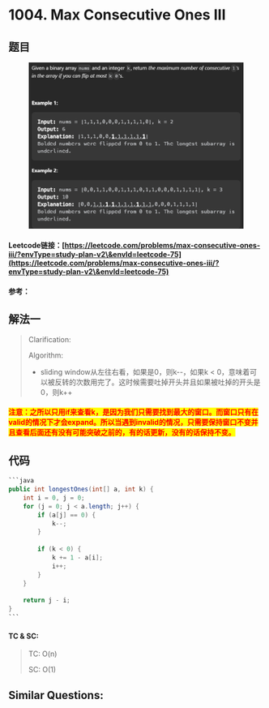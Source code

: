 # 1004. Max Consecutive Ones III

## 题目

<figure><img src=".gitbook/assets/image (188).png" alt=""><figcaption></figcaption></figure>

#### Leetcode链接：[https://leetcode.com/problems/max-consecutive-ones-iii/?envType=study-plan-v2\&envId=leetcode-75](https://leetcode.com/problems/max-consecutive-ones-iii/?envType=study-plan-v2\&envId=leetcode-75)

#### 参考：

## 解法一

> Clarification:&#x20;
>
> Algorithm:&#x20;
>
> * sliding window从左往右看，如果是0，则k--，如果k < 0，意味着可以被反转的次数用完了。这时候需要吐掉开头并且如果被吐掉的开头是0，则k++

#### <mark style="color:red;">注意：之所以只用if来查看k，是因为我们只需要找到最大的窗口。而窗口只有在valid的情况下才会expand。所以当遇到invalid的情况，只需要保持窗口不变并且查看后面还有没有可能突破之前的，有的话更新，没有的话保持不变。</mark>

## 代码

````java
```java
public int longestOnes(int[] a, int k) {
    int i = 0, j = 0;
    for (j = 0; j < a.length; j++) {
        if (a[j] == 0) {
            k--;
        }

        if (k < 0) {
            k += 1 - a[i];
            i++;
        }
    }

    return j - i;
}
```
````

#### TC & SC:&#x20;

> TC: O(n)
>
> SC: O(1)

## **Similar Questions:**&#x20;
